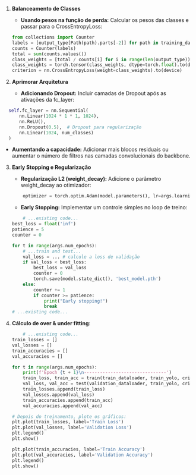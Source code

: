 1. **Balanceamento de Classes**
   * **Usando pesos na função de perda:** Calcular os pesos das classes e passar para o CrossEntropyLoss:
    ```python
    from collections import Counter
    labels = [output_type[Path(path).parts[-2]] for path in training_data.path_file]
    counts = Counter(labels)
    total = sum(counts.values())
    class_weights = [total / counts[i] for i in range(len(output_type))]
    class_weights = torch.tensor(class_weights, dtype=torch.float).to(device)
    criterion = nn.CrossEntropyLoss(weight=class_weights).to(device)
    ```

2. **Aprimorar Arquitetura**
   *  **Adicionando Dropout:** Incluir camadas de Dropout após as ativações da fc_layer:
  ```python
    self.fc_layer = nn.Sequential(
        nn.Linear(1024 * 1 * 1, 1024),
        nn.ReLU(),
        nn.Dropout(0.5),  # Dropout para regularização
        nn.Linear(1024, num_classes)
    )
  ```
   * **Aumentando a capacidade:**  Adicionar mais blocos residuais ou aumentar o número de filtros nas camadas convolucionais do backbone.

3. **Early Stopping e Regularização**
    * **Regularização L2 (weight_decay):** Adicione o parâmetro weight_decay ao otimizador:
    ```python
        optimizer = torch.optim.Adam(model.parameters(), lr=args.learning_rate, weight_decay=1e-4)
    ```

    * **Early Stopping:** Implementar um controle simples no loop de treino:
    ```python
        # ...existing code...
    best_loss = float('inf')
    patience = 5
    counter = 0
    
    for t in range(args.num_epochs):
        # ...train and test...
        val_loss = ... # calcule a loss de validação
        if val_loss < best_loss:
            best_loss = val_loss
            counter = 0
            torch.save(model.state_dict(), 'best_model.pth')
        else:
            counter += 1
            if counter >= patience:
                print("Early stopping!")
                break
    # ...existing code...
    ```

4. **Cálculo de over & under fitting**:
    ```python
        # ...existing code...
    train_losses = []
    val_losses = []
    train_accuracies = []
    val_accuracies = []
    
    for t in range(args.num_epochs):
        print(f'Epoch {t + 1}\n-------------------------------')
        train_loss, train_acc = train(train_dataloader, train_yolo, criterion, optimizer, device)
        val_loss, val_acc = test(validation_dataloader, train_yolo, criterion, device)
        train_losses.append(train_loss)
        val_losses.append(val_loss)
        train_accuracies.append(train_acc)
        val_accuracies.append(val_acc)
    
    # Depois do treinamento, plote os gráficos:
    plt.plot(train_losses, label='Train Loss')
    plt.plot(val_losses, label='Validation Loss')
    plt.legend()
    plt.show()
    
    plt.plot(train_accuracies, label='Train Accuracy')
    plt.plot(val_accuracies, label='Validation Accuracy')
    plt.legend()
    plt.show()
    ```